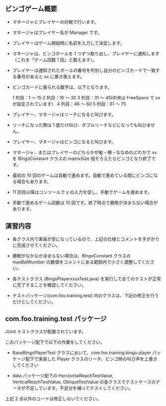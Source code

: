 ビンゴゲーム概要
---------------------------------------

* マネージャとプレイヤーの対戦で行います。

* マネージャはプレイヤー名が Manager です。

* プレイヤーはゲーム開始時に名前を入力して決定します。

* マネージャは、ビンゴボールを 1 つずつ取り出し、プレイヤーに通知します（これを「ゲーム回数 1 回」と数えます）。

* プレイヤーは通知されたボールの番号を判別し自分のビンゴカードで一致する番号があると xx に置き換えます。

* ビンゴカードに振られる数字は、以下となります。

	1 列目：1 ～ 15
	2 列目：16 ～ 30
	3 列目：31 ～ 45(中央は FreeSpace で xx が設定されています）
	4 列目：46 ～ 60
	5 列目：61 ～ 75

* プレイヤー、マネージャはリーチになると叫びます。

* リーチになった際は 1 度だけ叫び、ダブルリーチなどになっても叫びません。

* プレイヤー、マネージャはビンゴになると叫びます。

* マネージャ、またはプレイヤーのどちらかが縦・横・ななめのどれかで xx を BingoConstant クラスの matrixSize 個そろえたらビンゴとなり終了です。

* 最初の 10 回のゲームは自動で進めます。自動で進めている間にビンゴになる場合もあります。

* 11 回目以降はコンソールで y の入力を促し、手動でゲームを進めます。

* 手動で進めるゲーム回数は 10 回です。終了時点で勝敗が決まらない場合があります。


演習内容
---------------------------------------

* 各クラス内で実装が空になっているので、上記の仕様とコメントを手がかりに完成させてください。

* 勝敗がなかなか決まらない場合は、BingoConstant クラスの maxBallNumber の数値をコメントにある範囲内で小さく調整してください。

* 各テストクラス (BingoPlayerxxxxTest.java) を実行して全てのテストが正常に完了することを確認してください。

* テストパッケージ(com.foo.training.test) 内のクラスは、下記の修正を行うだけとしてください。


com.foo.training.test パッケージ
---------------------------------------
JUnit テストクラスが配置されています。

このパッケージ配下で以下の作業をしてください。

* BaseBingoPlayerTest クラスにおいて、com.foo.training.bingo.player パッケージ配下で実装した Player クラスのリーチ、ビンゴ時の叫び声を上書きしてください

* data パッケージ配下の HorizontalReachTestValue, VerticalReachTestValue, ObliqueTestValue の各クラスでテストケースのデータが不足しています。不足分を補ってテストしてください。

上記 2 点以外のコードは修正しないでください。


